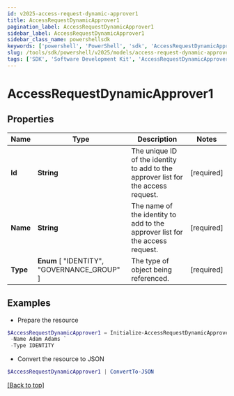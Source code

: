```yaml
---
id: v2025-access-request-dynamic-approver1
title: AccessRequestDynamicApprover1
pagination_label: AccessRequestDynamicApprover1
sidebar_label: AccessRequestDynamicApprover1
sidebar_class_name: powershellsdk
keywords: ['powershell', 'PowerShell', 'sdk', 'AccessRequestDynamicApprover1', 'V2025AccessRequestDynamicApprover1'] 
slug: /tools/sdk/powershell/v2025/models/access-request-dynamic-approver1
tags: ['SDK', 'Software Development Kit', 'AccessRequestDynamicApprover1', 'V2025AccessRequestDynamicApprover1']
---
```



# AccessRequestDynamicApprover1

## Properties

Name | Type | Description | Notes
------------ | ------------- | ------------- | -------------
**Id** | **String** | The unique ID of the identity to add to the approver list for the access request. | [required]
**Name** | **String** | The name of the identity to add to the approver list for the access request. | [required]
**Type** |  **Enum** [  "IDENTITY",    "GOVERNANCE_GROUP" ] | The type of object being referenced. | [required]

## Examples

- Prepare the resource
```powershell
$AccessRequestDynamicApprover1 = Initialize-AccessRequestDynamicApprover1  -Id 2c91808b6ef1d43e016efba0ce470906 `
 -Name Adam Adams `
 -Type IDENTITY
```

- Convert the resource to JSON
```powershell
$AccessRequestDynamicApprover1 | ConvertTo-JSON
```


[[Back to top]](#) 

